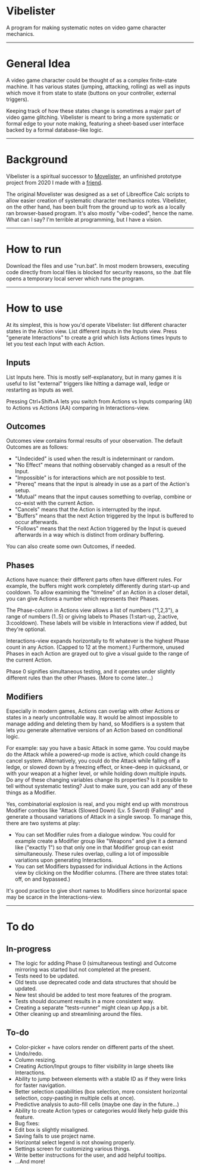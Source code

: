 # Vibelister
A program for making systematic notes on video game character mechanics.

---
# General Idea
A video game character could be thought of as a complex finite-state machine. It has various states (jumping, attacking, rolling) as well as inputs which move it from state to state (buttons on your controller, external triggers).

Keeping track of how these states change is sometimes a major part of video game glitching. Vibelister is meant to bring a more systematic or formal edge to your note making, featuring a sheet-based user interface backed by a formal database-like logic.

---
# Background
Vibelister is a spiritual successor to [Movelister](https://github.com/Kazhuu/movelister), an unfinished prototype project from 2020 I made with a [friend](https://github.com/Kazhuu).

The original Movelister was designed as a set of Libreoffice Calc scripts to allow easier creation of systematic character mechanics notes. Vibelister, on the other hand, has been built from the ground up to work as a locally ran browser-based program. It's also mostly "vibe-coded", hence the name. What can I say? I'm terrible at programming, but I have a vision.

---
# How to run
Download the files and use "run.bat". In most modern browsers, executing code directly from local files is blocked for security reasons, so the .bat file opens a temporary local server which runs the program.

---
# How to use
At its simplest, this is how you'd operate Vibelister: list different character states in the Action view. List different inputs in the Inputs view. Press "generate Interactions" to create a grid which lists Actions times Inputs to let you test each Input with each Action.

## Inputs
List Inputs here. This is mostly self-explanatory, but in many games it is useful to list "external" triggers like hitting a damage wall, ledge or restarting as Inputs as well.

Pressing Ctrl+Shift+A lets you switch from Actions vs Inputs comparing (AI) to Actions vs Actions (AA) comparing in Interactions-view.

## Outcomes

Outcomes view contains formal results of your observation. The default Outcomes are as follows:
* "Undecided" is used when the result is indeterminant or random.
* "No Effect" means that nothing observably changed as a result of the Input.
* "Impossible" is for interactions which are not possible to test.
* "Prereq" means that the input is already in use as a part of the Action's setup.
* "Mutual" means that the input causes something to overlap, combine or co-exist with the current Action.
* "Cancels" means that the Action is interrupted by the input.
* "Buffers" means that the next Action triggered by the Input is buffered to occur afterwards.
* "Follows" means that the next Action triggered by the Input is queued afterwards in a way which is distinct from ordinary buffering.

You can also create some own Outcomes, if needed.

## Phases
Actions have nuance: their different parts often have different rules. For example, the buffers might work completely differently during start-up and cooldown. To allow examining the "timeline" of an Action in a closer detail, you can give Actions a number which represents their Phases.

The Phase-column in Actions view allows a list of numbers ("1,2,3"), a range of numbers (1..5) or giving labels to Phases (1:start-up, 2:active, 3:cooldown). These labels will be visible in Interactions view if added, but they're optional.

Interactions-view expands horizontally to fit whatever is the highest Phase count in any Action. (Capped to 12 at the moment.) Furthermore, unused Phases in each Action are grayed out to give a visual guide to the range of the current Action.

Phase 0 signifies simultaneous testing, and it operates under slightly different rules than the other Phases. (More to come later...)

## Modifiers
Especially in modern games, Actions can overlap with other Actions or states in a nearly uncontrollable way. It would be almost impossible to manage adding and deleting them by hand, so Modifiers is a system that lets you generate alternative versions of an Action based on conditional logic.

For example: say you have a basic Attack in some game. You could maybe do the Attack while a powered-up mode is active, which could change its cancel system. Alternatively, you could do the Attack while falling off a ledge, or slowed down by a freezing effect, or knee-deep in quicksand, or with your weapon at a higher level, or while holding down multiple inputs. Do any of these changing variables change its properties? Is it possible to tell without systematic testing? Just to make sure, you can add any of these things as a Modifier.

Yes, combinatorial explosion is real, and you might end up with monstrous Modifier combos like "Attack (Slowed Down) (Lv. 5 Sword) (Falling)" and generate a thousand variations of Attack in a single swoop. To manage this, there are two systems at play:

* You can set Modifier rules from a dialogue window. You could for example create a Modifier group like "Weapons" and give it a demand like ("exactly 1") so that only one in that Modifier group can exist simultaneously. These rules overlap, culling a lot of impossible variations upon generating Interactions.
* You can set Modifiers bypassed for individual Actions in the Actions view by clicking on the Modifier columns. (There are three states total: off, on and bypassed.)

It's good practice to give short names to Modifiers since horizontal space may be scarce in the Interactions-view.

---

# To do

## In-progress
* The logic for adding Phase 0 (simultaneous testing) and Outcome mirroring was started but not completed at the present.
* Tests need to be updated.
*   Old tests use deprecated code and data structures that should be updated.
*   New test should be added to test more features of the program.
*   Tests should document results in a more consistent way.
*   Creating a separate "tests-runner" might clean up App.js a bit.
* Other cleaning up and streamlining around the files.

## To-do
* Color-picker + have colors render on different parts of the sheet.
* Undo/redo.
* Column resizing.
* Creating Action/Input groups to filter visibility in large sheets like Interactions.
* Ability to jump between elements with a stable ID as if they were links for faster navigation.
* Better selection capabilities (box selection, more consistent horizontal selection, copy-pasting in multiple cells at once).
* Predictive analysis to auto-fill cells (maybe one day in the future...)
*   Ability to create Action types or categories would likely help guide this feature.
* Bug fixes:
*   Edit box is slightly misaligned.
*   Saving fails to use project name.
*   Horizontal select legend is not showing properly.
* Settings screen for customizing various things.
* Write better instructions for the user, and add helpful tooltips.
* ...And more!
